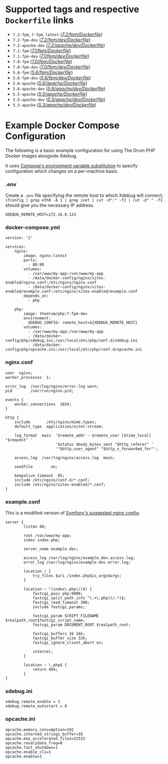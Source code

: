 # Supported tags and respective `Dockerfile` links
 - `7.2-fpm`, `7-fpm`, `latest` (*[7.2/fpm/Dockerfile](https://github.com/thedrum-developers/docker-php/blob/master/7.2/fpm/Dockerfile)*)
 - `7.2-fpm-dev` (*[7.2/fpm/dev/Dockerfile](https://github.com/thedrum-developers/docker-php/blob/master/7.2/fpm/dev/Dockerfile)*)
 - `7.2-apache-dev` (*[7.2/apache/dev/Dockerfile](https://github.com/thedrum-developers/docker-php/blob/master/7.2/apache/dev/Dockerfile)*)
 - `7.1-fpm` (*[7.1/fpm/Dockerfile](https://github.com/thedrum-developers/docker-php/blob/master/7.1/fpm/Dockerfile)*)
 - `7.1-fpm-dev` (*[7.1/fpm/dev/Dockerfile](https://github.com/thedrum-developers/docker-php/blob/master/7.1/fpm/dev/Dockerfile)*)
 - `7.0-fpm` (*[7.0/fpm/Dockerfile](https://github.com/thedrum-developers/docker-php/blob/master/7.0/fpm/Dockerfile)*)
 - `7.0-fpm-dev` (*[7.0/fpm/dev/Dockerfile](https://github.com/thedrum-developers/docker-php/blob/master/7.0/fpm/dev/Dockerfile)*)
 - `5.6-fpm` (*[5.6/fpm/Dockerfile](https://github.com/thedrum-developers/docker-php/blob/master/5.6/fpm/Dockerfile)*)
 - `5.6-fpm-dev` (*[5.6/fpm/dev/Dockerfile](https://github.com/thedrum-developers/docker-php/blob/master/5.6/fpm/dev/Dockerfile)*)
 - `5.6-apache` (*[5.6/apache/Dockerfile](https://github.com/thedrum-developers/docker-php/blob/master/5.6/apache/Dockerfile)*)
 - `5.6-apache-dev` (*[5.6/apache/dev/Dockerfile](https://github.com/thedrum-developers/docker-php/blob/master/5.6/apache/dev/Dockerfile)*)
 - `5.5-apache` (*[5.5/apache/Dockerfile](https://github.com/thedrum-developers/docker-php/blob/master/5.5/apache/Dockerfile)*)
 - `5.5-apache-dev` (*[5.5/apache/dev/Dockerfile](https://github.com/thedrum-developers/docker-php/blob/master/5.5/apache/dev/Dockerfile)*)
 - `5.3-apache` (*[5.3/apache/dev/Dockerfile](https://github.com/thedrum-developers/docker-php/blob/master/5.3/apache/Dockerfile)*)

# Example Docker Compose Configuration

The following is a basic example configuration for using The Drum PHP Docker images alongside Xdebug.

It uses [Compose's environment variable substitution](https://docs.docker.com/compose/environment-variables/)
to specify configuration which changes on a per-machine basis.

### .env

Create a `.env` file specifying the remote host to which Xdebug will connect;
`ifconfig | grep eth0 -A 1 | grep inet | cut -d":" -f2 | cut -d" " -f1`
should give you the necessary IP address.

```
XDEBUG_REMOTE_HOST=172.16.0.123
```

### docker-compose.yml

```
version: '2'

services:
    nginx:
        image: nginx:latest
        ports:
          - 80:80
        volumes:
          - /var/www/my-app:/var/www/my-app
          - /data/docker-config/nginx/sites-enabled/nginx.conf:/etc/nginx/nginx.conf
          - /data/docker-config/nginx/sites-enabled/example.conf:/etc/nginx/sites-enabled/example.conf
        depends_on:
          - php

    php:
        image: thedrum/php:7-fpm-dev
        environment:
          XDEBUG_CONFIG: remote_host=${XDEBUG_REMOTE_HOST}
        volumes:
          - /var/www/my-app:/var/www/my-app
          - /data/docker-config/php/xdebug.ini:/usr/local/etc/php/conf.d/xdebug.ini
          - /data/docker-config/php/opcache.ini:/usr/local/etc/php/conf.d/opcache.ini
```

### nginx.conf

```
user  nginx;
worker_processes  1;

error_log  /var/log/nginx/error.log warn;
pid        /var/run/nginx.pid;

events {
    worker_connections  1024;
}

http {
    include       /etc/nginx/mime.types;
    default_type  application/octet-stream;

    log_format  main  '$remote_addr - $remote_user [$time_local] "$request" '
                      '$status $body_bytes_sent "$http_referer" '
                      '"$http_user_agent" "$http_x_forwarded_for"';

    access_log  /var/log/nginx/access.log  main;

    sendfile        on;

    keepalive_timeout  65;
    include /etc/nginx/conf.d/*.conf;
    include /etc/nginx/sites-enabled/*.conf;
}
```

### example.conf

This is a modified version of [Symfony's suggested nginx config](http://symfony.com/doc/current/setup/web_server_configuration.html#nginx).

```
server {
        listen 80;

        root /var/www/my-app;
        index index.php;

        server_name example.dev;

        access_log /var/log/nginx/example.dev.access.log;
        error_log /var/log/nginx/example.dev.error.log;

        location / {
            try_files $uri /index.php$is_args$args;
        }

        location ~ ^/index\.php(/|$) {
            fastcgi_pass php:9000;
            fastcgi_split_path_info ^(.+\.php)(/.*)$;
            fastcgi_read_timeout 300;
            include fastcgi_params;

            fastcgi_param SCRIPT_FILENAME $realpath_root$fastcgi_script_name;
            fastcgi_param DOCUMENT_ROOT $realpath_root;

            fastcgi_buffers 16 16k;
            fastcgi_buffer_size 32k;
            fastcgi_ignore_client_abort on;

            internal;
        }

        location ~ \.php$ {
            return 404;
        }
}

```

### xdebug.ini

```
xdebug.remote_enable = 1
xdebug.remote_autostart = 0
```

### opcache.ini

```
opcache.memory_consumption=192
opcache.interned_strings_buffer=16
opcache.max_accelerated_files=32531
opcache.revalidate_freq=0
opcache.fast_shutdown=1
opcache.enable_cli=1
opcache.enable=1
```
 
